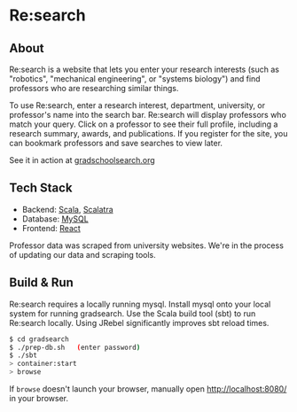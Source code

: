 # Re:search #

## About ##
Re:search is a website that lets you enter your research interests (such as "robotics", "mechanical engineering", or "systems biology") and find professors who are researching similar things.

To use Re:search, enter a research interest, department, university, or professor's name into the search bar. Re:search will display professors who match your query. Click on a professor to see their full profile, including a research summary, awards, and publications. If you register for the site, you can bookmark professors and save searches to view later.

See it in action at [gradschoolsearch.org]([gradschoolsearch.org)

## Tech Stack ##

* Backend: [Scala](http://www.scala-lang.org/), [Scalatra](www.scalatra.org)
* Database: [MySQL](http://www.mysql.com/)
* Frontend: [React](http://facebook.github.io/react/)

Professor data was scraped from university websites. We're in the process of updating our data and scraping tools.

## Build & Run ##
Re:search requires a locally running mysql. Install mysql onto your local system for running gradsearch. Use the Scala build tool (sbt) to run Re:search locally. Using JRebel significantly improves sbt reload times.

```sh
$ cd gradsearch
$ ./prep-db.sh   (enter password)
$ ./sbt
> container:start
> browse
```

If `browse` doesn't launch your browser, manually open [http://localhost:8080/](http://localhost:8080/) in your browser.

